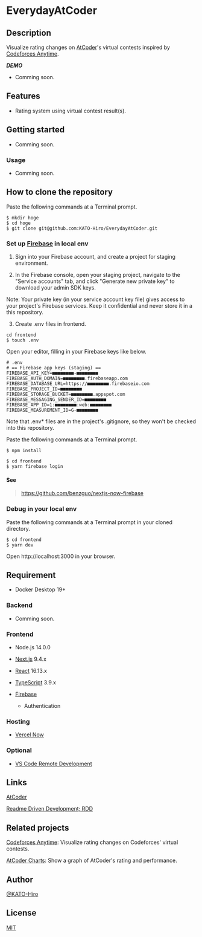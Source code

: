 # EverydayAtCoder

## Description

Visualize rating changes on [AtCoder](https://atcoder.jp/)'s virtual contests inspired by [Codeforces Anytime](https://codeforces-anytime.firebaseapp.com/).

***DEMO***

- Comming soon.

## Features

- Rating system using virtual contest result(s).

## Getting started

- Comming soon.

### Usage

- Comming soon.

## How to clone the repository

Paste the following commands at a Terminal prompt.

```terminal
$ mkdir hoge
$ cd hoge
$ git clone git@github.com:KATO-Hiro/EverydayAtCoder.git
```

### Set up [Firebase](https://firebase.google.com/) in local env

1. Sign into your Firebase account, and create a project for staging environment.

2. In the Firebase console, open your staging project, navigate to the "Service accounts" tab, and click "Generate new private key" to download your admin SDK keys.

Note: Your private key (in your service account key file) gives access to your project's Firebase services. Keep it confidential and never store it in a this repository.

3. Create .env files in frontend.

```terminal
cd frontend
$ touch .env
```

Open your editor, filling in your Firebase keys like below.

```
# .env
# == Firebase app keys (staging) ==
FIREBASE_API_KEY=■■■■■■■■-■■■■■■■■
FIREBASE_AUTH_DOMAIN=■■■■■■■■.firebaseapp.com
FIREBASE_DATABASE_URL=https://■■■■■■■■.firebaseio.com
FIREBASE_PROJECT_ID=■■■■■■■■
FIREBASE_STORAGE_BUCKET=■■■■■■■■.appspot.com
FIREBASE_MESSAGING_SENDER_ID=■■■■■■■■
FIREBASE_APP_ID=1:■■■■■■■■:web:■■■■■■■■
FIREBASE_MEASUREMENT_ID=G-■■■■■■■■
```

Note that .env* files are in the project's .gitignore, so they won't be checked into this repository.

Paste the following commands at a Terminal prompt.

```terminal
$ npm install

$ cd frontend
$ yarn firebase login
```

#### See

> https://github.com/benzguo/nextjs-now-firebase

### Debug in your local env

Paste the following commands at a Terminal prompt in your cloned directory.

```terminal
$ cd frontend
$ yarn dev
```

Open http://localhost:3000 in your browser.

## Requirement

- Docker Desktop 19+

### Backend

- Comming soon.

### Frontend

- Node.js 14.0.0
- [Next.js](https://nextjs.org/) 9.4.x
- [React](https://reactjs.org/) 16.13.x
- [TypeScript](https://www.typescriptlang.org/) 3.9.x

- [Firebase](https://firebase.google.com/)
  - Authentication

### Hosting

- [Vercel Now](https://vercel.com/)

### Optional

- [VS Code Remote Development](https://code.visualstudio.com/docs/remote/containers)

## Links

[AtCoder](https://atcoder.jp/)

[Readme Driven Development; RDD](https://qiita.com/b4b4r07/items/c80d53db9a0fd59086ec)

## Related projects

[Codeforces Anytime](https://codeforces-anytime.firebaseapp.com/): Visualize rating changes on Codeforces' virtual contests.

[AtCoder Charts](https://atcoder-charts.netlify.com/#/): Show a graph of AtCoder's rating and performance.

## Author

[@KATO-Hiro](https://twitter.com/k_hiro1818)

## License

[MIT](http://KATO-Hiro.mit-license.org)

